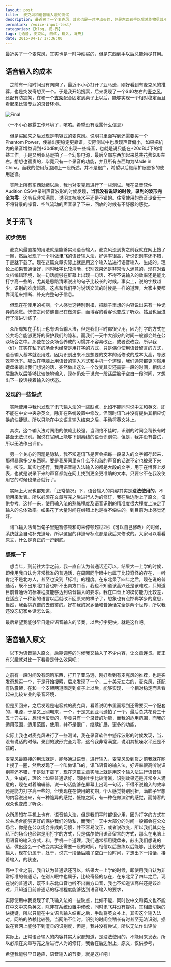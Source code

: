 ```yaml
---
layout: post
title:  麦克风和语音输入法的测试
description: 最近买了一个麦克风，其实也是一时冲动买的，但是东西到手以后总能物尽其用。之后下了一个语音输入法，讯飞。正好写一篇日志测测语音输入法的效果。
permalink: /voice-input-test/
categories: [blog, 视·界]
tags: [语音, 麦克风, 测试, 输入, 消费]
date: 2015-04-17 17:36:00
--- 
```


<pre>最近买了一个麦克风，其实也是一时冲动买的，但是东西到手以后总能物尽其用。之后下了一个语音输入法，讯飞。正好写一篇日志测测语音输入法的效果。</pre>

## 语音输入的成本

　之前有一段时间没有网购了，最近不小心打开了亚马逊，刚好看到有麦克风的推荐，也是突发奇想买一个。于是我开始搜索，后来发现了一个\$40左右的[麦克风](https://www.amazon.com/gp/product/B00KMKIR9Y/ref=oh_aui_detailpage_o02_s00?ie=UTF8&psc=1)，还配有防震架，在和一个[支架](https://www.amazon.com/gp/product/B00DY1F2CS/ref=oh_aui_detailpage_o02_s00?ie=UTF8&psc=1)配合固定到桌子上以后，能够实现一个相对稳定而且看起来比较专业的录音环境。

![Final](http://lanternd.qiniudn.com/Pic4Post/voice-input-test/microphone-set.jpg "麦克风组合")

（一不小心暴露工作环境了，咳咳。希望没有泄露什么信息）

　但是买回来之后发现是电容式的麦克风。说明书里面写到还需要买一个Phantom Power，使输出更稳定更靠谱。实际测试中也发现声音偏小，如果把机内的录音增益调到+30dB的话会出现一些噪音，也就是说只能在+20dB以下的增益工作。于是又到亚马逊拍了一个幻象电源，最后全部东西加起来总共花费\$88左右。想想也蛮贵的，毕竟只有一个录音的功能，并且所有东西均为Made in China。而我的使用范围如上一段所述，并不是很广，希望以后继续扩展更多的使用途径。

　实际上所有东西就绪以后，我也对麦克风进行了一些测试。我在录音软件Audition CS6中录制声音波形的时候发现，**当我没有说话的时候，录到的波形完全为零**。这令我非常满意，说明其抗噪水平还是不错的。往常使用的录音设备无一不将背景的噪音、空气流动的声音录了下来，回放的时候有不舒服的感觉。

## 关于讯飞

### 初步使用

　麦克风最直接的用法就是能够实现语音输入。麦克风没到货之前我就在网上搜了一圈，然后发现了一个叫做**讯飞**的语音输入法，好评率很高，听说识别率还不错，于是就下载了。现在这篇文章实际上就是用这个输入法进行语音输入、生成的。理论上如果普通话好，同时吐字比较清晰，识别效果还是非常令人满意的，现在对着文档编辑环境，说一句话能够在屏幕上出现一句话，不得不说输入的效率还是能比打字高一些的，尤其是思路清晰说出的句子比较长的时候。事实上，说的字数越少，识别的难度越高。这点和我们平时说话交流的时候是一样的道理，大家主要都靠词组来推断、补充完整句子信息。

　但现在在使用的初期，个人感觉这特别别扭，把脑子里想的内容说出来有一种诡异的感觉。恍惚之间仿佛自己在做演讲，而博客的看客也变成了听众。姑且也当进行了演讲训练了。

　众所周知在手机上也有语音输入法，但是我们平时都很少用，因为打字的方式在公共场合能够更好的保护我们的隐私。而我们一天中大部分的时间一般都会处在公众场合之中。那些在公众场合养成的习惯并不容易改正，或者说改变，所以我（们）其实在私下的场合也经常是用打字的方式，只是偶尔使用语音留言的方式，语音输入基本就没用过，因为识别出来不是想要的文本的话修改的成本太高，导致效率低下。那么在电脑上用语音的输入方式和手机一个道理，我们通常都更习惯用键盘来敲出我们想说的话，突然做出这么一个改变其实还需要一段的时间，相信以后熟练以后能够比较快地输入，现在仍处于说完一段话后脑子空白一段时间，才想出下一段话接着输入的状态。

### 发现的一些缺点

　实际使用中我也发现了讯飞输入法的一些缺点，比如不能同时说中文和英文，即不能在中文中夹杂英文，除非在系统设置中修改。但同时讯飞并没有提供其相应切换的快捷键。所以只能在中文语言输入结束之后，手动将英文补上。

　其次，这个输入法对网络的依赖比较强，当网络不佳时，识别的时间会稍长有时甚至无法识别。据说在官网上能够下到离线的语音识别包，但是，我并没有尝试，所以无法作出评价。

　另一个关心的问题是隐私，我不知道讯飞是否会把每一段录入的文字都存起来，那得暴露多少东西啊。要是我房间里有什么不和谐的声音的话说不定也被录下来啦，咳咳。其实也还行，我用语音输入法输入的都是大段的文字，用于在博客上发表，也就是说录下来的声音都能在网上找到更全更准确的文本。只要它不在我没使用它的时候也录音就行了。

　实际上大家也都知道，「正常情况」下，语音输入的内容其实是**没法使用的**，不能用来发表。所以必须在文章写完之后进行人为的修订，我在后边附上了原文，仅供参考。这样一来，使用输入法的熟练程度及语音识别的精准度很大程度上决定了输入的总体效率。如果花了大量时间在纠错上也是得不偿失的。到目前为止感觉还好。

　讯飞输入法每当句子里短暂停顿和句末停顿超过2秒（可以自己修改）的时候，系统就会自动补充逗号，所以这里的非逗号标点都是我后来修改的。大家可以看看原文，什么是真正的一逗到底。

### 感慨一下

　想当年，到前往大学之前，我一直自认为普通话还可以，结果大一上学的时候，即使用我自认为非常标准的普通话，在周围同学眼中也属于比较奇怪的存在，一听肯定不是北方人，甚至也没到「标准」的程度。在东北呆了四年之后，现在说的普通话，既不出东北口音也听不出南方口音，我也不知道该高兴还是该难过，只知道目前普通话的标准程度能够达到语音输入的要求。我在口音上的模仿能力比较差，在适应了一种新的语言以后就改不回原来的样子了，想象也有点邯郸学步的意思，当然，我会挑靠谱的去借鉴的。好在我的家乡话和普通话完全是两个世界，所以我还没忘记家乡话怎么说。

最后希望我能够早日适应语音输入的节奏，以后打字更快，就是这样吧。

## 语音输入原文

　以下为语音输入原文，后期调整的时候我又输入了不少内容，让文章连贯。反正有兴趣就对比一下看看是什么效果吧：

------

之前有一段时间没有网购东西，打开了亚马逊，刚好看到有麦克风的推荐，也是突发奇想买一个，于是开始搜索，后来发现了一个，三十美元左右的，麦克风，还配有防震架，在和一个支架两道固定到桌子上以后，能够实现，一个相对稳定而且看起来比较专业的录音环境，

但是买回来，之后发现是电容式的麦克风，看着说明书里面写到还需要买一个配套的，电源，于是又上网电来，一个，于是又到亚马逊拍了一个，最后总共花费三十五十刀左右，想想也蛮贵的，毕竟只有一个录音的功能，而我的适用范围，而我的适用范围，适用范围，使用，并不是很广，继续扩展，更多的功能，

实际上我也对麦克风进行了一些测试，我在录音软件中怒斥波形的时候发现，当，没有说话的时候，录到的波形完全为零，这令我非常满意，说明其抗噪水平还是不错的，

麦克风最直接的用法就是，能够通过语音，进行输入，麦克风没到货之前我就在网上搜了一圈，然后发现了一个叫做讯飞的，讯飞语音的输入法，好评率很高听说识别率还不错，于是就下载了，现在这篇文章实际上就是用这个输入法进行语音输入，生成的，理论上如果普通话好，同时吐字比较清晰，识别效果还是非常令人满意的，现在对着编辑器，说一句话能够在屏幕上出现一句话，不得不说输入的效率还是能力打字高一些的，但我现在在使用的初期，个人感觉特别别扭，满脑子里想的内容说出来，有一种诡异的感觉，恍惚之间，有一种在做演讲的感觉，而博客的观众也变成了听众，

众所周知在手机上也有，语音输入法，但是我们平时都很少用，因为打字的方式在公共场合能够更好的保护我们的隐私，而我们一天中大部分的时间一般都会在公众场合，你是在公众场合养成的习惯，并不容易改正，或者说改变，所以我们其实在私下的场合也经常是用打字的方式，只是偶尔使用语音留言的方式，那么在电脑上用语音的输入方式，和，手机一个道理，我们通常都用键盘来，敲出我们想说的话，做出这么一个改变其实还需要一段的时间，相信以后熟练以后能够，比较快的输入，现在仍属于，处于，说完一段话后脑子空白一段时间，才想出下一段话，接着输入，的状态，

高中毕业之前，我自认为普通话还可以，结果大一上学的时候，即使用我自认为非常标准的普通话，在别人眼中也属于，比较奇怪的存在，在东北呆了四年之后，现在说的普通话，既不出东北口音也听不出南方口音，我也不知道该高兴还是该难过，只知道目前普通话的标准程度能够达到语音输入的要求，

实际使用中我发现了讯飞输入法的一些缺点，比如不能，同时说中文和英文也不能在中文中夹杂英文，除非在系统设置中修改，同时讯飞并没有提供，其相应切换的快捷键，所以只能在中文语言输入结束之后，手动将英文补上，其实这个输入法对，网络的依赖比较强，当网络不佳时，识别的时间会稍长有时甚至无法识别，据说在官网上能够下到澧县的识别度，但是，我并没有尝试，所以无法作出评价

实际上，正常语音输入的内容其实大家都知道，是没法使用的，不能用来发表，所以必须在文章写完之后进行人为的修订，我会在后边附上，原文，仅供参考，

希望我能够早日适应，语音输入的节奏，就是这样吧！

------